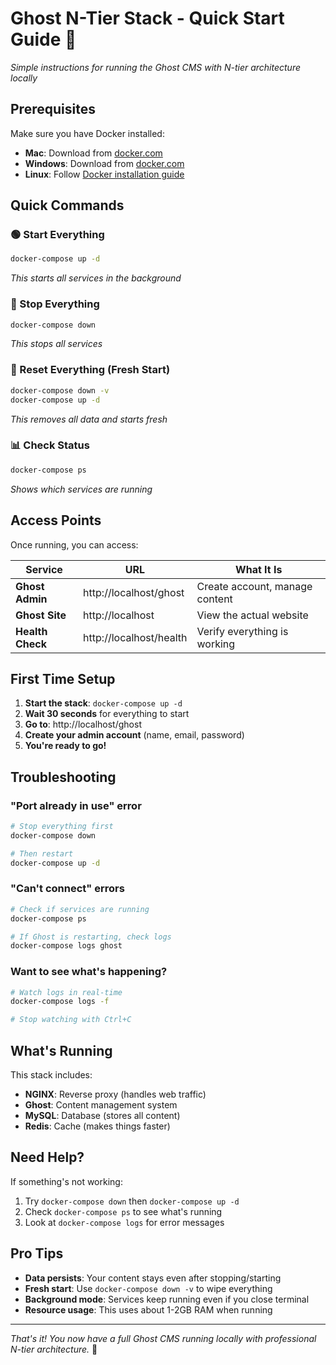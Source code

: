 # Ghost N-Tier Stack - Quick Start Guide 🚀

*Simple instructions for running the Ghost CMS with N-tier architecture locally*

## Prerequisites

Make sure you have Docker installed:
- **Mac**: Download from [docker.com](https://www.docker.com/products/docker-desktop/)
- **Windows**: Download from [docker.com](https://www.docker.com/products/docker-desktop/)
- **Linux**: Follow [Docker installation guide](https://docs.docker.com/engine/install/)

## Quick Commands

### 🟢 Start Everything
```bash
docker-compose up -d
```
*This starts all services in the background*

### 🔴 Stop Everything
```bash
docker-compose down
```
*This stops all services*

### 🔄 Reset Everything (Fresh Start)
```bash
docker-compose down -v
docker-compose up -d
```
*This removes all data and starts fresh*

### 📊 Check Status
```bash
docker-compose ps
```
*Shows which services are running*

## Access Points

Once running, you can access:

| Service | URL | What It Is |
|---------|-----|------------|
| **Ghost Admin** | http://localhost/ghost | Create account, manage content |
| **Ghost Site** | http://localhost | View the actual website |
| **Health Check** | http://localhost/health | Verify everything is working |

## First Time Setup

1. **Start the stack**: `docker-compose up -d`
2. **Wait 30 seconds** for everything to start
3. **Go to**: http://localhost/ghost
4. **Create your admin account** (name, email, password)
5. **You're ready to go!**

## Troubleshooting

### "Port already in use" error
```bash
# Stop everything first
docker-compose down

# Then restart
docker-compose up -d
```

### "Can't connect" errors
```bash
# Check if services are running
docker-compose ps

# If Ghost is restarting, check logs
docker-compose logs ghost
```

### Want to see what's happening?
```bash
# Watch logs in real-time
docker-compose logs -f

# Stop watching with Ctrl+C
```

## What's Running

This stack includes:
- **NGINX**: Reverse proxy (handles web traffic)
- **Ghost**: Content management system
- **MySQL**: Database (stores all content)
- **Redis**: Cache (makes things faster)

## Need Help?

If something's not working:
1. Try `docker-compose down` then `docker-compose up -d`
2. Check `docker-compose ps` to see what's running
3. Look at `docker-compose logs` for error messages

## Pro Tips

- **Data persists**: Your content stays even after stopping/starting
- **Fresh start**: Use `docker-compose down -v` to wipe everything
- **Background mode**: Services keep running even if you close terminal
- **Resource usage**: This uses about 1-2GB RAM when running

---

*That's it! You now have a full Ghost CMS running locally with professional N-tier architecture.* 🎉
